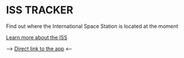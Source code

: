 # ISS TRACKER

Find out where the International Space Station is located at the moment

[Learn more about the ISS](https://en.wikipedia.org/wiki/International_Space_Station)

--> [Direct link to the app](https://en.wikipedia.org/wiki/International_Space_Station) <--
